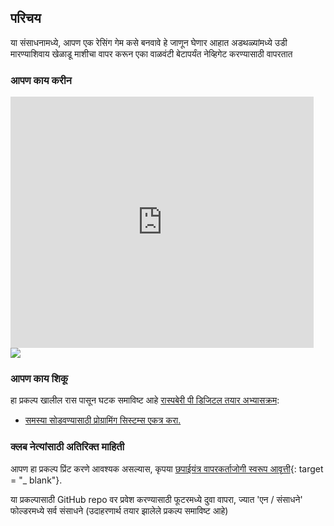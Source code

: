 ## परिचय

या संसाधनामध्ये, आपण एक रेसिंग गेम कसे बनवावे हे जाणून घेणार आहात अडथळ्यांमध्ये उडी मारण्याशिवाय खेळाडू माशीचा वापर करून एका वाळवंटी बेटापर्यंत नेव्हिगेट करण्यासाठी वापरतात

### आपण काय करीन

<div class="scratch-preview">
  <iframe allowtransparency="true" width="485" height="402" src="https://scratch.mit.edu/projects/embed/63957956/?autostart=false" frameborder="0"></iframe>
  <img src="images/boat-final.png">
</div>

### आपण काय शिकू

हा प्रकल्प खालील रास पासून घटक समाविष्ट आहे [रास्पबेरी पी डिजिटल तयार अभ्यासक्रम](http://rpf.io/curriculum):

+ [समस्या सोडवण्यासाठी प्रोग्रामिंग सिस्टम्स एकत्र करा.](https://www.raspberrypi.org/curriculum/programming/builder)

### क्लब नेत्यांसाठी अतिरिक्त माहिती

आपण हा प्रकल्प प्रिंट करणे आवश्यक असल्यास, कृपया [छपाईयंत्र वापरकर्ताजोगी स्वरूप आवृत्ती](https://projects.raspberrypi.org/en/projects/boat-race/print){: target = "_ blank"}.

या प्रकल्पासाठी GitHub repo वर प्रवेश करण्यासाठी फूटरमध्ये दुवा वापरा, ज्यात 'एन / संसाधने' फोल्डरमध्ये सर्व संसाधने (उदाहरणार्थ तयार झालेले प्रकल्प समाविष्ट आहे)